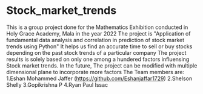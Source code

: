 # Stock_market_trends
This is a group project done for the Mathematics Exhibition conducted in Holy Grace Academy, Mala in the year 2022
The project is "Application of fundamental data analysis and correlation in prediction of stock market trends using Python"
It helps us find an accurate time to sell or buy stocks depending on the past stock trends of a particular company
The project results is solely based on only one among a hundered factors influensing Stock market trends. In the future, The project can be modified with multiple dimensional plane to incorporate more factors
The Team members are:
1.Eshan Mohammed Jaffer (https://github.com/Eshanjaffar1729)
2.Shelson Shelly
3.Gopikrishna P
4.Ryan Paul Issac
